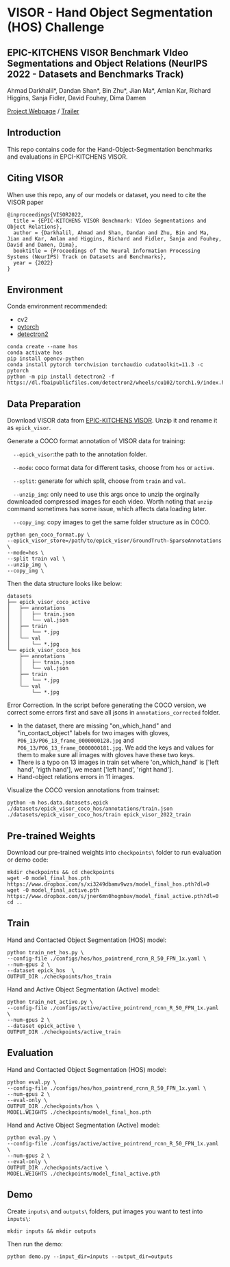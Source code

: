 # VISOR - Hand Object Segmentation (HOS) Challenge 
## EPIC-KITCHENS VISOR Benchmark VIdeo Segmentations and Object Relations (NeurIPS 2022 - Datasets and Benchmarks Track)

Ahmad Darkhalil*, Dandan Shan*, Bin Zhu*, Jian Ma*, Amlan Kar, Richard Higgins, Sanja Fidler, David Fouhey, Dima Damen


[Project Webpage](https://epic-kitchens.github.io/VISOR/) / [Trailer](https://www.youtube.com/watch?v=yGodQAbYW_E) 
## Introduction
This repo contains code for the Hand-Object-Segmentation benchmarks and evaluations in EPCI-KITCHENS VISOR.

## Citing VISOR
When use this repo, any of our models or dataset, you need to cite the VISOR paper

```
@inproceedings{VISOR2022,
  title = {EPIC-KITCHENS VISOR Benchmark: VIdeo Segmentations and Object Relations},
  author = {Darkhalil, Ahmad and Shan, Dandan and Zhu, Bin and Ma, Jian and Kar, Amlan and Higgins, Richard and Fidler, Sanja and Fouhey, David and Damen, Dima},
  booktitle = {Proceedings of the Neural Information Processing Systems (NeurIPS) Track on Datasets and Benchmarks},
  year = {2022}
}
```

## Environment

Conda environment recommended:
- cv2
- [pytorch](https://pytorch.org/get-started/locally/)
- [detectron2](https://github.com/facebookresearch/detectron2)
```
conda create --name hos
conda activate hos
pip install opencv-python
conda install pytorch torchvision torchaudio cudatoolkit=11.3 -c pytorch
python -m pip install detectron2 -f https://dl.fbaipublicfiles.com/detectron2/wheels/cu102/torch1.9/index.html
```

## Data Preparation

Download VISOR data from [EPIC-KITCHENS VISOR](https://epic-kitchens.github.io/VISOR/#downloads). Unzip it and rename it as `epick_visor`.

Generate a COCO format annotation of VISOR data for training:

&emsp;`--epick_visor`:the path to the annotation folder. 

&emsp;`--mode`: coco format data for different tasks, choose from `hos` or `active`.

&emsp;`--split`: generate for which split, choose from `train` and `val`.

&emsp;`--unzip_img`: only need to use this args once to unzip the orginally downloaded compressed images for each video. Worth noting that `unzip` command sometimes has some issue, which affects data loading later.

&emsp;`--copy_img`: copy images to get the same folder structure as in COCO.
```
python gen_coco_format.py \
--epick_visor_store=/path/to/epick_visor/GroundTruth-SparseAnnotations \
--mode=hos \
--split train val \
--unzip_img \
--copy_img \
``` 

Then the data structure looks like below:
```
datasets
├── epick_visor_coco_active
│   ├── annotations
│   │   ├── train.json
│   │   └── val.json
│   ├── train 
│   │   └── *.jpg
│   └── val 
│       └── *.jpg
└── epick_visor_coco_hos
    ├── annotations
    │   ├── train.json
    │   └── val.json
    ├── train 
    │   └── *.jpg
    └── val 
        └── *.jpg
```

Error Correction. In the script before generating the COCO version, we correct some errors first and save all jsons in `annotations_corrected` folder. 
- In the dataset, there are missing "on_which_hand" and "in_contact_object" labels for two images with gloves, `P06_13/P06_13_frame_0000000128.jpg` and `P06_13/P06_13_frame_0000000181.jpg`. We add the keys and values for them to make sure all images with gloves have these two keys.
- There is a typo on 13 images in train set where 'on_which_hand' is ['left hand', 'rigth hand'], we meant ['left hand', 'right hand'].
- Hand-object relations errors in 11 images.


Visualize the COCO version annotations from trainset:
```
python -m hos.data.datasets.epick ./datasets/epick_visor_coco_hos/annotations/train.json ./datasets/epick_visor_coco_hos/train epick_visor_2022_train
```


## Pre-trained Weights
Download our pre-trained weights into `checkpoints\` folder to run evaluation or demo code:
```
mkdir checkpoints && cd checkpoints
wget -O model_final_hos.pth https://www.dropbox.com/s/xi3249dbamv9wzs/model_final_hos.pth?dl=0
wget -O model_final_active.pth https://www.dropbox.com/s/jner6mn0hogmbav/model_final_active.pth?dl=0
cd ..
```


## Train
Hand and Contacted Object Segmentation (HOS) model:
```
python train_net_hos.py \
--config-file ./configs/hos/hos_pointrend_rcnn_R_50_FPN_1x.yaml \
--num-gpus 2 \
--dataset epick_hos  \
OUTPUT_DIR ./checkpoints/hos_train
```
Hand and Active Object Segmentation (Active) model:
```
python train_net_active.py \
--config-file ./configs/active/active_pointrend_rcnn_R_50_FPN_1x.yaml \
--num-gpus 2 \
--dataset epick_active \
OUTPUT_DIR ./checkpoints/active_train
```


## Evaluation
Hand and Contacted Object Segmentation (HOS) model:
```
python eval.py \
--config-file ./configs/hos/hos_pointrend_rcnn_R_50_FPN_1x.yaml \
--num-gpus 2 \
--eval-only \
OUTPUT_DIR ./checkpoints/hos \
MODEL.WEIGHTS ./checkpoints/model_final_hos.pth
```
Hand and Active Object Segmentation (Active) model:
```
python eval.py \
--config-file ./configs/active/active_pointrend_rcnn_R_50_FPN_1x.yaml \
--num-gpus 2 \
--eval-only \
OUTPUT_DIR ./checkpoints/active \
MODEL.WEIGHTS ./checkpoints/model_final_active.pth
```


## Demo
Create `inputs\` and `outputs\` folders, put images you want to test into `inputs\`:
```
mkdir inputs && mkdir outputs
```
Then run the demo:
```
python demo.py --input_dir=inputs --output_dir=outputs
```

